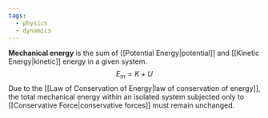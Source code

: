 ```yaml
---
tags:
  - physics
  - dynamics
---
```

**Mechanical energy** is the sum of [[Potential Energy|potential]] and [[Kinetic Energy|kinetic]] energy in a given system. 
$$
E_{\text{m}}=K+U
$$
Due to the [[Law of Conservation of Energy|law of conservation of energy]], the total mechanical energy within an isolated system subjected only to [[Conservative Force|conservative forces]] must remain unchanged.